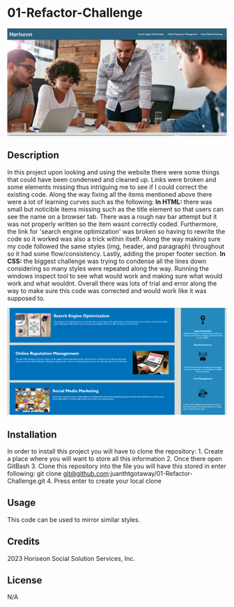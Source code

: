 # 01-Refactor-Challenge
![alt text](./assets/images/Horiseon%20Landing%20Page.png)

## Description 
In this project upon looking and using the website there were some things that could have been condensed and cleaned up. Links were broken and some elements missing thus intriguing me to see if I could correct the existing code. Along the way fixing all the items mentioned above there were a lot of learning curves such as the following:
**In HTML:** there was small but noticible items missing such as the title element so that users can see the name on a browser tab. There was a rough nav bar attempt but it was not properly written so the item wasnt correctly coded. Furthermore, the link for 'search engine optimization' was broken so having to rewrite the code so it worked was also a trick within itself. Along the way making sure my code followed the same styles (img, header, and paragraph) throughout so it had some flow/consistency. Lastly, adding the proper footer section. 
**In CSS:** the biggest challenge was trying to condense all the lines down considering so many styles were repeated along the way. Running the windows inspect tool to see what would work and making sure what would work and what wouldnt.
Overall there was lots of trial and error along the way to make sure this code was corrected and would work like it was supposed to. 

![alt text](./assets/images/Horiseon%20Selling%20Points.png)

## Installation
In order to install this project you will have to clone the repository: 
    1. Create a place where you will want to store all this information 
    2. Once there open GitBash
    3. Clone this repository into the file you will have this stored in
            enter following: git clone git@github.com:juanthtgotaway/01-Refactor-Challenge.git
    4. Press enter to create your local clone

## Usage
This code can be used to mirror similar styles.

## Credits
2023 Horiseon Social Solution Services, Inc.
     
## License 
N/A
